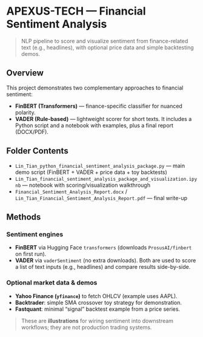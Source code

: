 # APEXUS-TECH — Financial Sentiment Analysis

> NLP pipeline to score and visualize sentiment from finance-related text (e.g., headlines), with optional price data and simple backtesting demos.

## Overview
This project demonstrates two complementary approaches to financial sentiment:
- **FinBERT (Transformers)** — finance-specific classifier for nuanced polarity.
- **VADER (Rule-based)** — lightweight scorer for short texts.
It includes a Python script and a notebook with examples, plus a final report (DOCX/PDF).

## Folder Contents
- `Lin_Tian_python_financial_sentiment_analysis_package.py` — main demo script (FinBERT + VADER + price data + toy backtests)
- `Lin_Tian_financial_sentiment_analysis_package_and_visualization.ipynb` — notebook with scoring/visualization walkthrough
- `Financial_Sentiment_Analysis_Report.docx` / `Lin_Tian_Financial_Sentiment_Analysis_Report.pdf` — final write-up

## Methods
### Sentiment engines
- **FinBERT** via Hugging Face `transformers` (downloads `ProsusAI/finbert` on first run).
- **VADER** via `vaderSentiment` (no extra downloads).
Both are used to score a list of text inputs (e.g., headlines) and compare results side-by-side.

### Optional market data & demos
- **Yahoo Finance (`yfinance`)** to fetch OHLCV (example uses AAPL).
- **Backtrader**: simple SMA crossover toy strategy for demonstration.
- **Fastquant**: minimal “signal” backtest example from a price series.
> These are **illustrations** for wiring sentiment into downstream workflows; they are not production trading systems.
